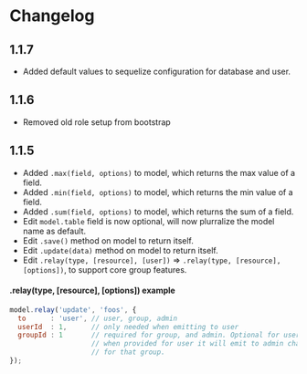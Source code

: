 # Changelog

## 1.1.7

 - Added default values to sequelize configuration for database and user.

## 1.1.6

 - Removed old role setup from bootstrap

## 1.1.5

 - Added `.max(field, options)` to model, which returns the max value of a field.
 - Added `.min(field, options)` to model, which returns the min value of a field.
 - Added `.sum(field, options)` to model, which returns the sum of a field.
 - Edit `model.table` field is now optional, will now plurralize the model name as default.
 - Edit `.save()` method on model to return itself.
 - Edit `.update(data)` method on model to return itself.
 - Edit `.relay(type, [resource], [user])` => `.relay(type, [resource], [options])`, to support core group features.

#### .relay(type, [resource], [options]) example

```js
model.relay('update', 'foos', {
  to      : 'user', // user, group, admin
  userId  : 1,      // only needed when emitting to user
  groupId : 1       // required for group, and admin. Optional for user.
                    // when provided for user it will emit to admin channel
                    // for that group.
});
```
